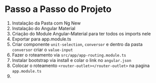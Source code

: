 
# Passo a Passo do Projeto

1. Instalação da Pasta com Ng New <nomeDaPasta>
2. Instalação do Angular Material 
3. Criação do Module Angular-Material para ter todos os imports nele 
4. Exportar para app.module.ts
5. Criar componente `unit-selection`, `conversor` e dentro da pasta `conversor` criar o `value-input`
6. Fazer o roteamento via `src/app/app-routing.module.ts`
7. Instalar bootstrap via install e colar o link no `angular.json`
8. Colocar o roteamento `<router-outlet></router-outlet>` na pagina `app.module.ts`
9. 